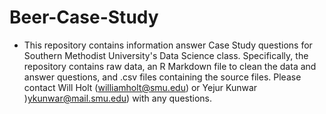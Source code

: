 # Beer-Case-Study

* This repository contains information answer Case Study questions for Southern Methodist University's Data Science class. Specifically, the repository contains raw data, an R Markdown file to clean the data and answer questions, and .csv files containing the source files. Please contact Will Holt (williamholt@smu.edu) or Yejur Kunwar )ykunwar@mail.smu.edu) with any questions. 
